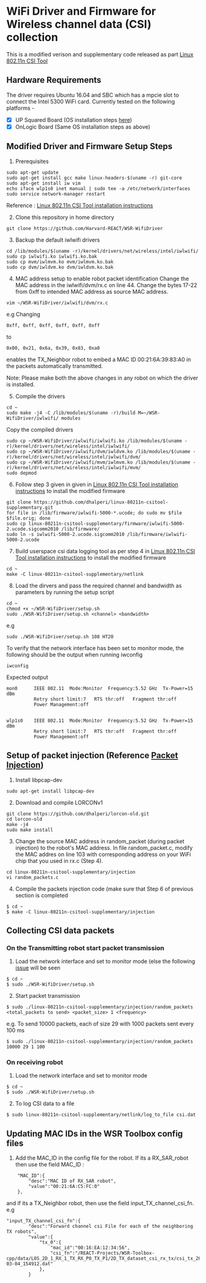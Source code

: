 # WiFi Driver and Firmware for Wireless channel data (CSI) collection

This is a modified verison and supplementary code released as part [Linux 802.11n CSI Tool](http://dhalperi.github.io/linux-80211n-csitool/) 

## Hardware Requirements
The driver requires Ubuntu 16.04 and SBC which has a mpcie slot to connect the Intel 5300 WiFi card. Currently tested on the following platforms -

- [x] UP Squared Board (OS installation steps [here](https://github.com/up-board/up-community/wiki/Ubuntu_16.04))
- [x] OnLogic Board (Same OS installation steps as above)

## Modified Driver and Firmware Setup Steps

1. Prerequisites
```
sudo apt-get update 
sudo apt-get install gcc make linux-headers-$(uname -r) git-core
sudo apt-get install iw vim
echo iface wlp1s0 inet manual | sudo tee -a /etc/network/interfaces
sudo service network-manager restart
```

Reference : [Linux 802.11n CSI Tool installation instructions](http://dhalperi.github.io/linux-80211n-csitool/installation.html)


2. Clone this repository in home directory 
```
git clone https://github.com/Harvard-REACT/WSR-WifiDriver
```

3. Backup the default iwlwifi drivers
```
cd /lib/modules/$(uname -r)/kernel/drivers/net/wireless/intel/iwlwifi/
sudo cp iwlwifi.ko iwlwifi.ko.bak
sudo cp mvm/iwlmvm.ko mvm/iwlmvm.ko.bak
sudo cp dvm/iwldvm.ko dvm/iwldvm.ko.bak
```

4. MAC address setup to enable robot packet identification
Change the MAC address in the iwlwifi/dvm/rx.c on line 44. Change the bytes 17-22 from 0xff to intended MAC address as source MAC address.
```
vim ~/WSR-WifiDriver/iwlwifi/dvm/rx.c
```

e.g Changing    
```
0xff, 0xff, 0xff, 0xff, 0xff, 0xff
``` 
to 

```
0x00, 0x21, 0x6a, 0x39, 0x83, 0xa0
``` 
enables the TX_Neighbor robot to embed a MAC ID 00:21:6A:39:83:A0 in the packets automatically transmitted. 

Note: Please make both the above changes in any robot on which the driver is installed. 

5. Compile the drivers
```
cd ~
sudo make -j4 -C /lib/modules/$(uname -r)/build M=~/WSR-WifiDriver/iwlwifi/ modules
```

Copy the compiled drivers
```
sudo cp ~/WSR-WifiDriver/iwlwifi/iwlwifi.ko /lib/modules/$(uname -r)/kernel/drivers/net/wireless/intel/iwlwifi/
sudo cp ~/WSR-WifiDriver/iwlwifi/dvm/iwldvm.ko /lib/modules/$(uname -r)/kernel/drivers/net/wireless/intel/iwlwifi/dvm/
sudo cp ~/WSR-WifiDriver/iwlwifi/mvm/iwlmvm.ko /lib/modules/$(uname -r)/kernel/drivers/net/wireless/intel/iwlwifi/mvm/
sudo depmod
```

6. Follow step 3 given in given in [Linux 802.11n CSI Tool installation instructions](http://dhalperi.github.io/linux-80211n-csitool/installation.html) to install the modified firmware

```
git clone https://github.com/dhalperi/linux-80211n-csitool-supplementary.git
for file in /lib/firmware/iwlwifi-5000-*.ucode; do sudo mv $file $file.orig; done
sudo cp linux-80211n-csitool-supplementary/firmware/iwlwifi-5000-2.ucode.sigcomm2010 /lib/firmware/
sudo ln -s iwlwifi-5000-2.ucode.sigcomm2010 /lib/firmware/iwlwifi-5000-2.ucode
```

7. Build userspace csi data logging tool as per step 4 in [Linux 802.11n CSI Tool installation instructions](http://dhalperi.github.io/linux-80211n-csitool/installation.html) to install the modified firmware
```
cd ~
make -C linux-80211n-csitool-supplementary/netlink
```

8. Load the dirvers and pass the required channel and bandwidth as parameters by running the setup script
```
cd ~
chmod +x ~/WSR-WifiDriver/setup.sh
sudo ./WSR-WifiDriver/setup.sh <channel> <bandwidth>
```
e.g
```
sudo ./WSR-WifiDriver/setup.sh 108 HT20
```
To verify that the network interface has been set to monitor mode, the following should be the output when running iwconfig

```
iwconfig

```

Expected output

```
mon0      IEEE 802.11  Mode:Monitor  Frequency:5.52 GHz  Tx-Power=15 dBm   
          Retry short limit:7   RTS thr:off   Fragment thr:off
          Power Management:off
          

wlp1s0    IEEE 802.11  Mode:Monitor  Frequency:5.52 GHz  Tx-Power=15 dBm   
          Retry short limit:7   RTS thr:off   Fragment thr:off
          Power Management:off

```

## Setup of packet injection (Reference [Packet Injection](https://github.com/dhalperi/linux-80211n-csitool-supplementary/tree/master/injection))
1. Install libpcap-dev
```
sudo apt-get install libpcap-dev
```

2. Download and compile LORCONv1
```
git clone https://github.com/dhalperi/lorcon-old.git
cd lorcon-old
make -j4
sudo make install
```

3. Change the source MAC address in random_packet (during packet injection) to the robot's MAC address. In file random_packet.c, modify the MAC addres on line 103 with corresponding address on your WiFi chip that you used in rx.c (Step 4).

```
cd linux-80211n-csitool-supplementary/injection
vi random_packets.c
```

4. Compile the packets injection code (make sure that Step 6 of previous section is completed
```
$ cd ~
$ make -C linux-80211n-csitool-supplementary/injection
```

## Collecting CSI data packets
### On the Transmitting robot start packet transmission

1. Load the network interface and set to monitor mode (else the following [issue](https://github.com/dhalperi/linux-80211n-csitool-supplementary/issues/132) will be seen
```
$ cd ~
$ sudo ./WSR-WifiDriver/setup.sh
```

2. Start packet transmission
```
$ sudo ./linux-80211n-csitool-supplementary/injection/random_packets <total_packets to send> <packet_size> 1 <frequency>
```

e.g. To send 10000 packets, each of size 29 with 1000 packets sent every 100 ms

```
$ sudo ./linux-80211n-csitool-supplementary/injection/random_packets 10000 29 1 100
```

### On receiving robot
1. Load the network interface and set to monitor mode
```
$ cd ~
$ sudo ./WSR-WifiDriver/setup.sh
```

2. To log CSI data to a file
```
$ sudo linux-80211n-csitool-supplementary/netlink/log_to_file csi.dat
```

## Updating MAC IDs in the WSR Toolbox config files
1. Add the MAC_ID in the config file for the robot. If its a RX_SAR_robot then use the field MAC_ID :
```
    "MAC_ID":{
        "desc":"MAC ID of RX_SAR robot",
        "value":"00:21:6A:C5:FC:0"
    },
``` 

and if its a TX_Neighbor robot, then use the field input_TX_channel_csi_fn. e.g
```
"input_TX_channel_csi_fn":{
        "desc":"Forward channel csi File for each of the neighboring TX robots",
        "value":{
            "tx_0":{
                "mac_id":"00:16:EA:12:34:56",
                "csi_fn":"/REACT-Projects/WSR-Toolbox-cpp/data/LOS_2D_1_RX_1_TX_RX_P0_TX_P1/2D_TX_dataset_csi_rx_tx/csi_tx_2021-03-04_154912.dat"
            },
        }
```











